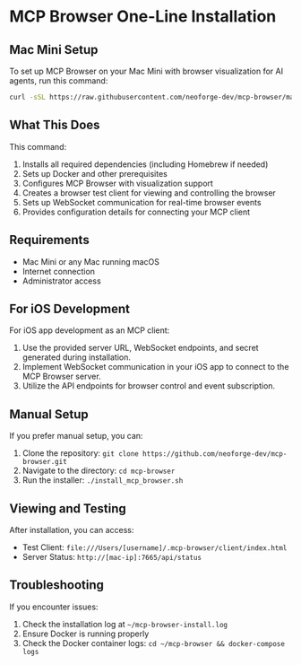 # MCP Browser One-Line Installation

## Mac Mini Setup

To set up MCP Browser on your Mac Mini with browser visualization for AI agents, run this command:

```bash
curl -sSL https://raw.githubusercontent.com/neoforge-dev/mcp-browser/main/install_one_line.sh | bash
```

## What This Does

This command:

1. Installs all required dependencies (including Homebrew if needed)
2. Sets up Docker and other prerequisites 
3. Configures MCP Browser with visualization support
4. Creates a browser test client for viewing and controlling the browser
5. Sets up WebSocket communication for real-time browser events
6. Provides configuration details for connecting your MCP client

## Requirements

- Mac Mini or any Mac running macOS
- Internet connection
- Administrator access

## For iOS Development

For iOS app development as an MCP client:

1. Use the provided server URL, WebSocket endpoints, and secret generated during installation.
2. Implement WebSocket communication in your iOS app to connect to the MCP Browser server.
3. Utilize the API endpoints for browser control and event subscription.

## Manual Setup

If you prefer manual setup, you can:

1. Clone the repository: `git clone https://github.com/neoforge-dev/mcp-browser.git`
2. Navigate to the directory: `cd mcp-browser`
3. Run the installer: `./install_mcp_browser.sh`

## Viewing and Testing

After installation, you can access:

- Test Client: `file:///Users/[username]/.mcp-browser/client/index.html`
- Server Status: `http://[mac-ip]:7665/api/status`

## Troubleshooting

If you encounter issues:

1. Check the installation log at `~/mcp-browser-install.log`
2. Ensure Docker is running properly
3. Check the Docker container logs: `cd ~/mcp-browser && docker-compose logs` 